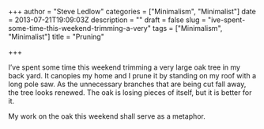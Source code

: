 +++
author = "Steve Ledlow"
categories = ["Minimalism", "Minimalist"]
date = 2013-07-21T19:09:03Z
description = ""
draft = false
slug = "ive-spent-some-time-this-weekend-trimming-a-very"
tags = ["Minimalism", "Minimalist"]
title = "Pruning"

+++


<p>I&rsquo;ve spent some time this weekend trimming a very large oak tree in my back yard.  It canopies my home and I prune it by standing on my roof with a long pole saw.  As the unnecessary branches that are being cut fall away, the tree looks renewed.  The oak is losing pieces of itself, but it is better for it.</p>

<p>My work on the oak this weekend shall serve as a metaphor.</p>

